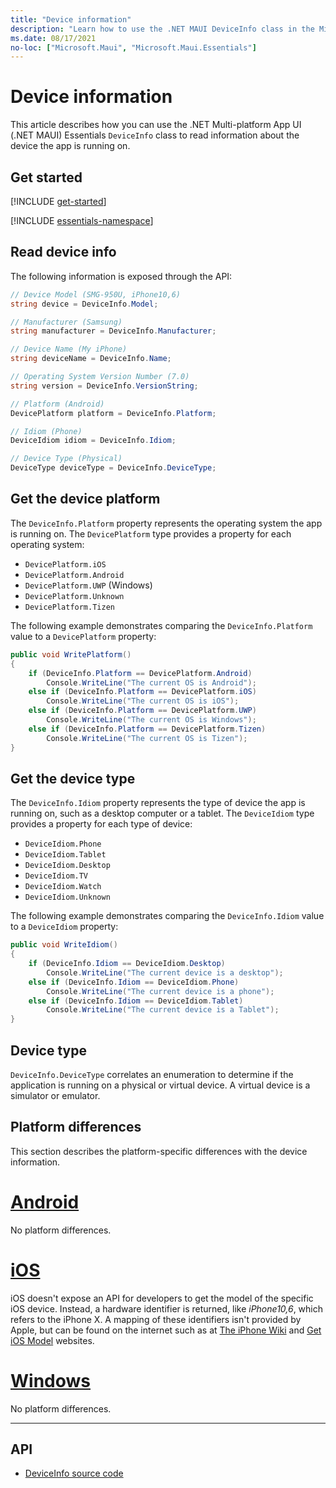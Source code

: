 ```yaml
---
title: "Device information"
description: "Learn how to use the .NET MAUI DeviceInfo class in the Microsoft.Maui.Essentials namespace, which provides information about the device the app is running on."
ms.date: 08/17/2021
no-loc: ["Microsoft.Maui", "Microsoft.Maui.Essentials"]
---
```


# Device information

This article describes how you can use the .NET Multi-platform App UI (.NET MAUI) Essentials `DeviceInfo` class to read information about the device the app is running on.

## Get started

[!INCLUDE [get-started](includes/get-started.md)]

[!INCLUDE [essentials-namespace](includes/essentials-namespace.md)]

## Read device info

The following information is exposed through the API:

```csharp
// Device Model (SMG-950U, iPhone10,6)
string device = DeviceInfo.Model;

// Manufacturer (Samsung)
string manufacturer = DeviceInfo.Manufacturer;

// Device Name (My iPhone)
string deviceName = DeviceInfo.Name;

// Operating System Version Number (7.0)
string version = DeviceInfo.VersionString;

// Platform (Android)
DevicePlatform platform = DeviceInfo.Platform;

// Idiom (Phone)
DeviceIdiom idiom = DeviceInfo.Idiom;

// Device Type (Physical)
DeviceType deviceType = DeviceInfo.DeviceType;
```

## Get the device platform

The `DeviceInfo.Platform` property represents the operating system the app is running on. The `DevicePlatform` type provides a property for each operating system:

- `DevicePlatform.iOS`
- `DevicePlatform.Android`
- `DevicePlatform.UWP` (Windows)
- `DevicePlatform.Unknown`
- `DevicePlatform.Tizen`

The following example demonstrates comparing the `DeviceInfo.Platform` value to a `DevicePlatform` property:

```csharp
public void WritePlatform()
{
    if (DeviceInfo.Platform == DevicePlatform.Android)
        Console.WriteLine("The current OS is Android");
    else if (DeviceInfo.Platform == DevicePlatform.iOS)
        Console.WriteLine("The current OS is iOS");
    else if (DeviceInfo.Platform == DevicePlatform.UWP)
        Console.WriteLine("The current OS is Windows");
    else if (DeviceInfo.Platform == DevicePlatform.Tizen)
        Console.WriteLine("The current OS is Tizen");
}
```

## Get the device type

The `DeviceInfo.Idiom` property represents the type of device the app is running on, such as a desktop computer or a tablet. The `DeviceIdiom` type provides a property for each type of device:

- `DeviceIdiom.Phone`
- `DeviceIdiom.Tablet`
- `DeviceIdiom.Desktop`
- `DeviceIdiom.TV`
- `DeviceIdiom.Watch`
- `DeviceIdiom.Unknown`

The following example demonstrates comparing the `DeviceInfo.Idiom` value to a `DeviceIdiom` property:

```csharp
public void WriteIdiom()
{
    if (DeviceInfo.Idiom == DeviceIdiom.Desktop)
        Console.WriteLine("The current device is a desktop");
    else if (DeviceInfo.Idiom == DeviceIdiom.Phone)
        Console.WriteLine("The current device is a phone");
    else if (DeviceInfo.Idiom == DeviceIdiom.Tablet)
        Console.WriteLine("The current device is a Tablet");
}
```

## Device type

`DeviceInfo.DeviceType` correlates an enumeration to determine if the application is running on a physical or virtual device. A virtual device is a simulator or emulator.

## Platform differences

This section describes the platform-specific differences with the device information.

<!-- markdownlint-disable MD025 -->
# [Android](#tab/android)

No platform differences.

# [iOS](#tab/ios)

iOS doesn't expose an API for developers to get the model of the specific iOS device. Instead, a hardware identifier is returned, like _iPhone10,6_, which refers to the iPhone X. A mapping of these identifiers isn't provided by Apple, but can be found on the internet such as at [The iPhone Wiki](https://www.theiphonewiki.com/wiki/Models) and [Get iOS Model](https://github.com/dannycabrera/Get-iOS-Model) websites.

# [Windows](#tab/windows)

No platform differences.

-----
<!-- markdownlint-enable MD025 -->

## API

- [DeviceInfo source code](https://github.com/dotnet/maui/tree/main/src/Essentials/src/DeviceInfo)
<!-- - [DeviceInfo API documentation](xref:Microsoft.Maui.Essentials.DeviceInfo)-->
